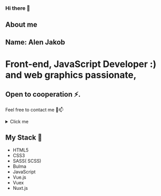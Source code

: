 ### Hi there 👋


## About me 

## Name: Alen Jakob

# Front-end, JavaScript Developer :) and web graphics passionate,  

## Open to cooperation ⚡.

Feel free to contact me 💬📫 
<details>
  <summary>Click me</summary>
  
  ### Heading
  1. Foo
  2. Bar
     * Baz
     * Qux


  ```js
alenjakob@gmail.com
  ```
</details>

## My Stack 🌱

- HTML5
- CSS3
- SASS( SCSS)
- Bulma
- JavaScript
- Vue.js
- Vuex
- Nuxt.js



<!--
**AlenJakob/AlenJakob** is a ✨ _special_ ✨ repository because its `README.md` (this file) appears on your GitHub profile.

Here are some ideas to get you started:

- 🔭 I’m currently working on ...
- 🌱 I’m currently learning ...
- 👯 I’m looking to collaborate on ...
- 🤔 I’m looking for help with ...
- 💬 Ask me about ...
- 📫 How to reach me: ...
- 😄 Pronouns: ...
- ⚡ Fun fact: ...
-->
